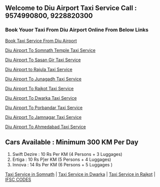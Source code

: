 ## Welcome to Diu Airport Taxi Service Call : 9574990800, 9228820300  

### Book Youor Taxi From Diu Airport Online From Below Links

[Book Taxi Service From Diu Airport](https://www.somnathtravels.in/book-taxi/diu-airport-taxi-service)

[Diu Airport To Somnath Temple Taxi Service](https://www.somnathtravels.in/diu-to-somnath-car-booking) 

[Diu Airport To Sasan Gir Taxi Service](https://www.somnathtravels.in/diu-to-sasangir-car-booking)

[Diu Airport to Rajula Taxi Service](https://www.somnathtravels.in/diu-to-somnath-car-booking)

[Diu Airport To Junagadh Taxi Service](https://www.somnathtravels.in/diu-to-junagadh-car-booking) 

[Diu Airport To Rajkot Taxi Service](https://www.somnathtravels.in/diu-to-rajkot-car-booking)

[Diu Airport To Dwarka Taxi Service](https://www.somnathtravels.in/diu-to-dwarka-car-booking)

[Diu Airport To Porbandar Taxi Service](https://www.somnathtravels.in/diu-to-porbandar-car-booking)

[Diu Airport To Jamnagar Taxi Service](https://www.somnathtravels.in/diu-to-jamnagar-car-booking)

[Diu Airport To Ahmedabad Taxi Service](https://www.somnathtravels.in/diu-to-ahmedabad-car-booking)



## Cars Available : Minimum 300 KM Per Day 

1. Swift Dezire : 10 Rs Per KM (4 Persons + 3 Luggages)
2. Ertiga : 10 Rs P]er KM (5 Persons + 4 Luggages)
3. Innova : 14 Rs Per KM (6 Persons + 5 Luggages )

[Taxi Service in Somnath](https://www.somnathtravels.in)
 | [Taxi Service in Dwarka](https://www.dwarikatravels.in)
 | [Taxi Service in Rajkot](https://www.rajkotcabs.in)
 | [IFSC CODES](https://voobus.in)



